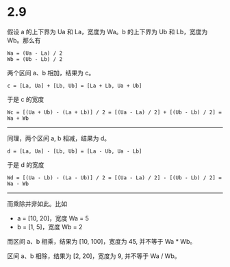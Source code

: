 # 2.9

假设 a 的上下界为 Ua 和 La，宽度为 Wa。b 的上下界为 Ub 和 Lb，宽度为 Wb。那么有

```
Wa = (Ua - La) / 2
Wb = (Ub - Lb) / 2
```

两个区间 a、b 相加，结果为 c。

```
c = [La, Ua] + [Lb, Ub] = [La + Lb, Ua + Ub]
```

于是 c 的宽度

```
Wc = [(Ua + Ub) - (La + Lb)] / 2 = [(Ua - La) / 2] + [(Ub - Lb) / 2] = Wa + Wb
```

---

同理，两个区间 a, b 相减，结果为 d。

```
d = [La, Ua] - [Lb, Ub] = [La - Ub, Ua - Lb]
```

于是 d 的宽度

```
Wd = [(Ua - Lb) - (La - Ub)] / 2 = [(Ua - La) / 2] - [(Ub - Lb) / 2] = Wa - Wb
```

---

而乘除并非如此。比如

* a = [10, 20]，宽度 Wa = 5
* b = [1, 5]，宽度 Wb = 2

而区间 a、b 相乘，结果为 [10, 100]，宽度为 45, 并不等于 Wa * Wb。

区间 a、b 相除，结果为 [2, 20]，宽度为 9, 并不等于 Wa / Wb。
